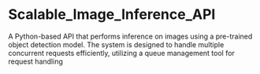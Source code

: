 # Scalable_Image_Inference_API
A Python-based API that performs inference on images using a pre-trained object detection model. The system is designed to handle multiple concurrent requests efficiently, utilizing  a queue management tool for request handling
